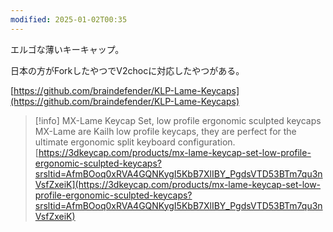 ```yaml
---
modified: 2025-01-02T00:35
---
```

エルゴな薄いキーキャップ。

日本の方がForkしたやつでV2chocに対応したやつがある。

  

[https://github.com/braindefender/KLP-Lame-Keycaps](https://github.com/braindefender/KLP-Lame-Keycaps)

  

> [!info] MX-Lame Keycap Set, low profile ergonomic sculpted keycaps  
> MX-Lame are Kailh low profile keycaps, they are perfect for the ultimate ergonomic split keyboard configuration.  
> [https://3dkeycap.com/products/mx-lame-keycap-set-low-profile-ergonomic-sculpted-keycaps?srsltid=AfmBOoq0xRVA4GQNKygI5KbB7XlIBY_PgdsVTD53BTm7qu3nVsfZxeiK](https://3dkeycap.com/products/mx-lame-keycap-set-low-profile-ergonomic-sculpted-keycaps?srsltid=AfmBOoq0xRVA4GQNKygI5KbB7XlIBY_PgdsVTD53BTm7qu3nVsfZxeiK)